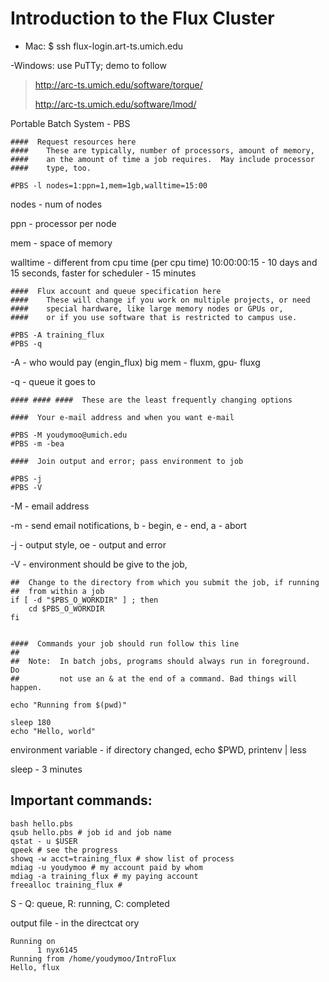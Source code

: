 # Introduction to the Flux Cluster

- Mac: $ ssh flux-login.art-ts.umich.edu

-Windows: use PuTTy; demo to follow

> http://arc-ts.umich.edu/software/torque/
>
> http://arc-ts.umich.edu/software/lmod/

Portable Batch System - PBS

```
####  Request resources here
####    These are typically, number of processors, amount of memory,
####    an the amount of time a job requires.  May include processor
####    type, too.

#PBS -l nodes=1:ppn=1,mem=1gb,walltime=15:00
```

nodes - num of nodes

ppn - processor per node

mem - space of memory

walltime - different from cpu time (per cpu time) 10:00:00:15 - 10 days and 15 seconds, faster for scheduler - 15 minutes

```
####  Flux account and queue specification here
####    These will change if you work on multiple projects, or need
####    special hardware, like large memory nodes or GPUs or,
####    or if you use software that is restricted to campus use.

#PBS -A training_flux
#PBS -q
```

-A - who would pay (engin_flux) big mem - fluxm, gpu- fluxg

-q - queue it goes to

```
#### #### ####  These are the least frequently changing options

####  Your e-mail address and when you want e-mail

#PBS -M youdymoo@umich.edu
#PBS -m -bea

####  Join output and error; pass environment to job

#PBS -j
#PBS -V
```

-M - email address

-m - send email notifications, b - begin, e - end, a - abort

-j - output style, oe - output and error

-V - environment should be give to the job, 

```
##  Change to the directory from which you submit the job, if running
##  from within a job
if [ -d "$PBS_O_WORKDIR" ] ; then
    cd $PBS_O_WORKDIR
fi


####  Commands your job should run follow this line
##
##  Note:  In batch jobs, programs should always run in foreground.  Do
##         not use an & at the end of a command. Bad things will happen.

echo "Running from $(pwd)"

sleep 180
echo "Hello, world"
```

environment variable - if directory changed, echo $PWD, printenv | less

sleep - 3 minutes

## Important commands:
```
bash hello.pbs
qsub hello.pbs # job id and job name
qstat - u $USER 
qpeek # see the progress
showq -w acct=training_flux # show list of process
mdiag -u youdymoo # my account paid by whom
mdiag -a training_flux # my paying account
freealloc training_flux # 
```

S - Q: queue, R: running, C: completed

output file - in the directcat ory

```
Running on
      1 nyx6145
Running from /home/youdymoo/IntroFlux
Hello, flux
```

